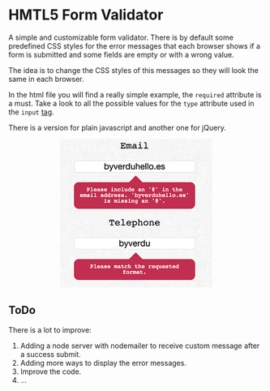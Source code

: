 # HMTL5 Form Validator

A simple and customizable form validator. There is by default some predefined CSS styles for the error messages that each browser shows if a form is submitted and some fields are empty or with a wrong value.

The idea is to change the CSS styles of this messages so they will look the same in each browser. 

In the html file you will find a really simple example, the `required` attribute is a must. Take a look to all the possible values for the `type` attribute used in the `input` [tag](https://developer.mozilla.org/en-US/docs/Web/HTML/Element/Input).

There is a version for plain javascript and another one for jQuery.

<p align="center">
  <img src="demo.png" alt="demo image">
</p>


## ToDo

There is a lot to improve:

1. Adding a node server with nodemailer to receive custom message after a success submit.
2. Adding more ways to display the error messages.
3. Improve the code.
4. ...